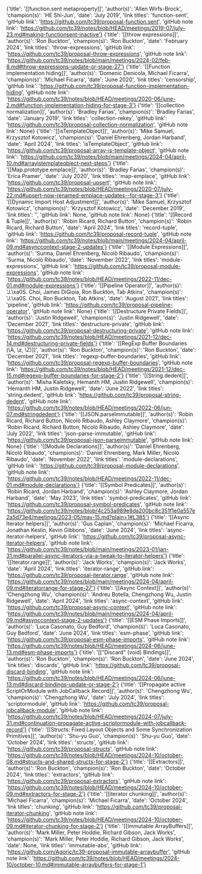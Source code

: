 {'title': '[[function.sent metaproperty]]', 'author(s)': 'Allen Wirfs-Brock', 'champion(s)': 'HE Shi-Jun', 'date': 'July 2019', 'link titles': 'function-sent', 'gitHub link': 'https://github.com/tc39/proposal-function.sent', 'gitHub note link': 'https://github.com/tc39/notes/blob/HEAD/meetings/2019-07/july-23.md#making-functionsent-inactive'}
{'title': '[[throw expressions]]', 'author(s)': 'Ron Buckton', 'champion(s)': 'Ron Buckton', 'date': 'February 2024', 'link titles': 'throw-expressions', 'gitHub link': 'https://github.com/tc39/proposal-throw-expressions', 'gitHub note link': 'https://github.com/tc39/notes/blob/main/meetings/2024-02/feb-8.md#throw-expressions-update-or-stage-27'}
{'title': '[[Function implementation hiding]]', 'author(s)': 'Domenic Denicola, Michael Ficarra', 'champion(s)': 'Michael Ficarra', 'date': 'June 2020', 'link titles': 'censorship', 'gitHub link': 'https://github.com/tc39/proposal-function-implementation-hiding', 'gitHub note link': 'https://github.com/tc39/notes/blob/HEAD/meetings/2020-06/june-2.md#function-implementation-hiding-for-stage-3'}
{'title': '[[collection normalization]]', 'author(s)': 'Bradley Farias', 'champion(s)': 'Bradley Farias', 'date': 'January 2019', 'link titles': 'collection-rekey', 'gitHub link': 'https://github.com/tc39/proposal-collection-normalization', 'gitHub note link': None}
{'title': '[[isTemplateObject]]', 'author(s)': 'Mike Samuel, Krzysztof Kotowicz', 'champion(s)': 'Daniel Ehrenberg, Jordan Harband', 'date': 'April 2024', 'link titles': 'isTemplateObject', 'gitHub link': 'https://github.com/tc39/proposal-array-is-template-object', 'gitHub note link': 'https://github.com/tc39/notes/blob/main/meetings/2024-04/april-10.md#arrayistemplateobject-next-steps'}
{'title': '[[Map.prototype.emplace]]', 'author(s)': 'Bradley Farias', 'champion(s)': 'Erica Pramer', 'date': 'July 2020', 'link titles': 'map-emplace', 'gitHub link': 'https://github.com/tc39/proposal-upsert', 'gitHub note link': 'https://github.com/tc39/notes/blob/HEAD/meetings/2020-07/july-22.md#upsert-now-renamed-emplace-updates--for-stage-3'}
{'title': '[[Dynamic Import Host Adjustment]]', 'author(s)': 'Mike Samuel, Krzysztof Kotowicz', 'champion(s)': 'Krzysztof Kotowicz', 'date': 'December 2019', 'link titles': '', 'gitHub link': None, 'gitHub note link': None}
{'title': '[[Record & Tuple]]', 'author(s)': 'Robin Ricard, Richard Button', 'champion(s)': 'Robin Ricard, Richard Button', 'date': 'April 2024', 'link titles': 'record-tuple', 'gitHub link': 'https://github.com/tc39/proposal-record-tuple', 'gitHub note link': 'https://github.com/tc39/notes/blob/main/meetings/2024-04/april-09.md#asynccontext-stage-2-updates'}
{'title': '[[Module Expressions]]', 'author(s)': 'Surma, Daniel Ehrenberg, Nicolò Ribaudo', 'champion(s)': 'Surma, Nicolò Ribaudo', 'date': 'November 2022', 'link titles': 'module-expressions', 'gitHub link': 'https://github.com/tc39/proposal-module-expressions', 'gitHub note link': 'https://github.com/tc39/notes/blob/HEAD/meetings/2022-11/dec-01.md#module-expressions'}
{'title': '[[Pipeline Operator]]', 'author(s)': 'J.\xa0S. Choi, James DiGioia, Ron Buckton, Tab Atkins', 'champion(s)': 'J.\xa0S. Choi, Ron Buckton, Tab Atkins', 'date': 'August 2021', 'link titles': 'pipeline', 'gitHub link': 'https://github.com/tc39/proposal-pipeline-operator', 'gitHub note link': None}
{'title': '[[Destructure Private Fields]]', 'author(s)': 'Justin Ridgewell', 'champion(s)': 'Justin Ridgewell', 'date': 'December 2021', 'link titles': 'destructure-private', 'gitHub link': 'https://github.com/tc39/proposal-destructuring-private', 'gitHub note link': 'https://github.com/tc39/notes/blob/HEAD/meetings/2021-12/dec-14.md#destructuring-private-fields'}
{'title': '[[RegExp Buffer Boundaries (\\A, \\z, \\Z)]]', 'author(s)': 'Ron Buckton', 'champion(s)': 'Ron Buckton', 'date': 'December 2021', 'link titles': 'regexp-buffer-boundaries', 'gitHub link': 'https://github.com/tc39/proposal-regexp-buffer-boundaries', 'gitHub note link': 'https://github.com/tc39/notes/blob/HEAD/meetings/2021-12/dec-15.md#regexp-buffer-boundaries-for-stage-2'}
{'title': '[[String.dedent]]', 'author(s)': 'Misha Kaletsky, Hemanth HM, Justin Ridgewell', 'champion(s)': 'Hemanth HM, Justin Ridgewell', 'date': 'June 2022', 'link titles': 'string.dedent', 'gitHub link': 'https://github.com/tc39/proposal-string-dedent', 'gitHub note link': 'https://github.com/tc39/notes/blob/HEAD/meetings/2022-06/jun-07.md#stringdedent'}
{'title': '[[JSON.parseImmutable]]', 'author(s)': 'Robin Ricard, Richard Button, Nicolò Ribaudo, Ashley Claymore', 'champion(s)': 'Robin Ricard, Richard Button, Nicolò Ribaudo, Ashley Claymore', 'date': 'July 2022', 'link titles': 'json-parse-immutable', 'gitHub link': 'https://github.com/tc39/proposal-json-parseimmutable', 'gitHub note link': None}
{'title': '[[Module Declarations]]', 'author(s)': 'Daniel Ehrenberg, Nicolò Ribaudo', 'champion(s)': 'Daniel Ehrenberg, Mark Miller, Nicolò Ribaudo', 'date': 'November 2022', 'link titles': 'module-declarations', 'gitHub link': 'https://github.com/tc39/proposal-module-declarations', 'gitHub note link': 'https://github.com/tc39/notes/blob/HEAD/meetings/2022-11/dec-01.md#module-declarations'}
{'title': '[[Symbol Predicates]]', 'author(s)': 'Robin Ricard, Jordan Harband', 'champion(s)': 'Ashley Claymore, Jordan Harband', 'date': 'May 2023', 'link titles': 'symbol-predicates', 'gitHub link': 'https://github.com/tc39/proposal-symbol-predicates', 'gitHub note link': 'https://github.com/tc39/notes/blob/4c253a989e8da200bc8c351f1e0a557e2a5d73e4/meetings/2023-05/may-15.md?plain=1#L385'}
{'title': '[[Async Iterator helpers]]', 'author(s)': 'Gus Caplan', 'champion(s)': 'Michael Ficarra, Jonathan Keslin, Kevin Gibbons', 'date': 'June 2024', 'link titles': 'async-iterator-helpers', 'gitHub link': 'https://github.com/tc39/proposal-async-iterator-helpers', 'gitHub note link': 'https://github.com/tc39/notes/blob/main/meetings/2023-01/jan-31.md#parallel-async-iterators-via-a-tweak-to-iterator-helpers'}
{'title': '[[Iterator.range]]', 'author(s)': 'Jack Works', 'champion(s)': 'Jack Works', 'date': 'April 2024', 'link titles': 'iterator-range', 'gitHub link': 'https://github.com/tc39/proposal-iterator.range', 'gitHub note link': 'https://github.com/tc39/notes/blob/main/meetings/2024-04/april-09.md#iteratorrange-for-stage-27'}
{'title': '[[Async Context]]', 'author(s)': 'Chengzhong Wu', 'champion(s)': 'Andreu Botella, Chengzhong Wu, Justin Ridgewell', 'date': 'April 2024', 'link titles': 'async-context', 'gitHub link': 'https://github.com/tc39/proposal-async-context', 'gitHub note link': 'https://github.com/tc39/notes/blob/main/meetings/2024-04/april-09.md#asynccontext-stage-2-updates'}
{'title': '[[ESM Phase Imports]]', 'author(s)': 'Luca Casonato, Guy Bedford', 'champion(s)': 'Luca Casonato, Guy Bedford', 'date': 'June 2024', 'link titles': 'esm-phase', 'gitHub link': 'https://github.com/tc39/proposal-esm-phase-imports', 'gitHub note link': 'https://github.com/tc39/notes/blob/HEAD/meetings/2024-06/june-13.md#esm-phase-imports'}
{'title': '[["Discard" (void) Bindings]]', 'author(s)': 'Ron Buckton', 'champion(s)': 'Ron Buckton', 'date': 'June 2024', 'link titles': 'discards', 'gitHub link': 'https://github.com/tc39/proposal-discard-binding', 'gitHub note link': 'https://github.com/tc39/notes/blob/HEAD/meetings/2024-06/june-13.md#discard-bindings-update-or-stage-2'}
{'title': '[[Propagate active ScriptOrModule with JobCallback Record]]', 'author(s)': 'Chengzhong Wu', 'champion(s)': 'Chengzhong Wu', 'date': 'July 2024', 'link titles': 'scriptormodule', 'gitHub link': 'https://github.com/tc39/proposal-jobcallback-module', 'gitHub note link': 'https://github.com/tc39/notes/blob/HEAD/meetings/2024-07/july-31.md#continuation-propagate-active-scriptormodule-with-jobcallback-record'}
{'title': '[[Structs: Fixed Layout Objects and Some Synchronization Primitives]]', 'author(s)': 'Shu-yu Guo', 'champion(s)': 'Shu-yu Guo', 'date': 'October 2024', 'link titles': 'structs', 'gitHub link': 'https://github.com/tc39/proposal-structs', 'gitHub note link': 'https://github.com/tc39/notes/blob/HEAD/meetings/2024-10/october-08.md#structs-and-shared-structs-for-stage-2'}
{'title': '[[Extractors]]', 'author(s)': 'Ron Buckton', 'champion(s)': 'Ron Buckton', 'date': 'October 2024', 'link titles': 'extractors', 'gitHub link': 'https://github.com/tc39/proposal-extractors', 'gitHub note link': 'https://github.com/tc39/notes/blob/HEAD/meetings/2024-10/october-09.md#extractors-for-stage-2'}
{'title': '[[iterator chunking]]', 'author(s)': 'Michael Ficarra', 'champion(s)': 'Michael Ficarra', 'date': 'October 2024', 'link titles': 'chunking', 'gitHub link': 'https://github.com/tc39/proposal-iterator-chunking', 'gitHub note link': 'https://github.com/tc39/notes/blob/HEAD/meetings/2024-10/october-09.md#iterator-chunking-for-stage-2'}
{'title': '[[Immutable ArrayBuffers]]', 'author(s)': 'Mark Miller, Peter Hoddie, Richard Gibson, Jack Works', 'champion(s)': 'Mark Miller, Peter Hoddie, Richard Gibson, Jack Works', 'date': None, 'link titles': 'immutable-abs', 'gitHub link': 'https://github.com/Agoric/tc39-proposal-immutable-arraybuffer', 'gitHub note link': 'https://github.com/tc39/notes/blob/HEAD/meetings/2024-10/october-10.md#immutable-arraybuffers-for-stage-1'}
